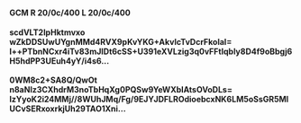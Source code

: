 #### GCM R 20/0c/400 L 20/0c/400
**scdVLT2IpHktmvxo**<br/>**wZkDDSUwUYgnMMd4RVX9pKvYKG+AkvlcTvDcrFkolaI=**<br/>**l++PTbnNCxr4iTv83mJIDt6cSS+U391eXVLzig3q0vFFtlqbly8D4f9oBbgj6H5hdPP3UEuh4yY/i4s6...**<br/><br/>
**0WM8c2+SA8Q/QwOt**<br/>**n8aNlz3CXhdrM3noTbHqXg0PQSw9YeWXbIAtsOVoDLs=**<br/>**lzYyoK2i24MMj//8WUhJMq/Fg/9EJYJDFLROdioebcxNK6LM5oSsGR5MlUCvSERxoxrkjUh29TAO1Xni...**